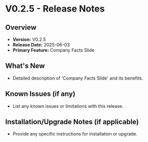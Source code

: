 # V0.2.5 - Release Notes

## Overview
- **Version:** V0.2.5
- **Release Date:** 2025-06-03
- **Primary Feature:** Company Facts Slide

## What's New
- Detailed description of 'Company Facts Slide' and its benefits.

## Known Issues (if any)
- List any known issues or limitations with this release.

## Installation/Upgrade Notes (if applicable)
- Provide any specific instructions for installation or upgrade.
